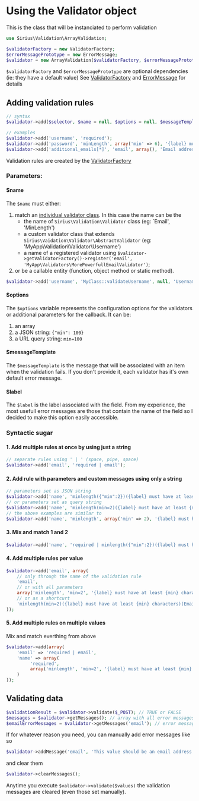 # Using the Validator object

This is the class that will be instanciated to perform validation

```php
use Sirius\Validation\ArrayValidation;

$validatorFactory = new ValidatorFactory;
$errorMessagePrototype = new ErrorMessage;
$validator = new ArrayValidation($validatorFactory, $errorMessagePrototype);
```

`$validatorFactory` and `$errorMessagePrototype` are optional dependencies (ie: they have a default value)
See [ValidatorFactory](validator_factory.md) and [ErrorMessage](error_message.md) for details

## Adding validation rules

```php
// syntax
$validator->add($selector, $name = null, $options = null, $messageTemplate = null, $label = null);

// examples
$validator->add('username', 'required');
$validator->add('password', 'minLength', array('min' => 6), '{label} must have at least {min} characters', 'Password');
$validator->add('additional_emails[*]', 'email', array(), 'Email address is not valid');
```

Validation rules are created by the [ValidatorFactory](validator_factory.md)

### Parameters:

#### $name
The <code>$name</code> must either:

1. match an [individual validator class](validators.md). In this case the name can be the
    - the name of `Sirius\Validation\Validator` class (eg: `Email', 'MinLength')
	- a custom validator class that extends `Sirius\Vaidation\Validator\AbstractValidator` (eg: 'MyApp\Validation\Validator\Username')
    - a name of a registered validator using `$validator->getValidatorFactory()->register('email', 'MyApp\Validators\MorePowerfullEmailValidator')`;
2. or be a callable entity (function, object method or static method).

```php
$validator->add('username', 'MyClass::validateUsername', null, 'Username is already taken');
```

#### $options
The <code>$options</code> variable represents the configuration options for the validators or additional parameters for the callback. It can be:

1. an array
2. a JSON string: `{"min": 100}`
3. a URL query string: `min=100`


#### $messageTemplate
The <code>$messageTemplate</code> is the message that will be associated with an item when the validation fails. 
If you don't provide it, each validator has it's own default error message.

#### $label
The <code>$label</code> is the label associated with the field. 
From my experience, the most usefull error messages are those that contain the name of the field so I decided to make this option easily accessible.


### Syntactic sugar

#### 1. Add multiple rules at once by using just a string
```php
// separate rules using ' | ' (space, pipe, space)
$validator->add('email', 'required | email');
```

#### 2. Add rule with parameters and custom messages using only a string
```php
// parameters set as JSON string
$validator->add('name', 'minlength({"min":2})({label} must have at least {min} characters)(Name)');
// or parameters set as query string
$validator->add('name', 'minlength(min=2)({label} must have at least {min} characters)(Name)');
// the above examples are similar to
$validator->add('name', 'minlength', array('min' => 2), '{label} must have at least {min} characters', 'Name');
```

#### 3. Mix and match 1 and 2
```php
$validator->add('name', 'required | minlength({"min":2})({label} must have at least {min} characters)(Name)');
```

#### 4. Add multiple rules per value
```php
$validator->add('email', array(
    // only through the name of the validation rule
    'email',
    // or with all parameters
    array('minlength', 'min=2', '{label} must have at least {min} characters', 'Email'),
    // or as a shortcurt
    'minlength(min=2)({label} must have at least {min} characters)(Email)'
));
```

#### 5. Add multiple rules on multiple values
Mix and match everthing from above
```php
$validator->add(array(
    'email' => 'required | email',
    'name' => array(
         'required',
         array('minlength', 'min=2', '{label} must have at least {min} characters', 'Email'),
    )
));
```

## Validating data

```php
$validationResult = $validator->validate($_POST); // TRUE or FALSE
$messages = $validator->getMessages(); // array with all error messages
$emailErrorMessages = $validator->getMessages('email'); // error messages for the email address
```

If for whatever reason you need, you can manually add error messages like so
```php
$validator->addMessage('email', 'This value should be an email address');
```
and clear them
```php
$validator->clearMessages();
```

Anytime you execute `$validator->validate($values)` the validation messages are cleared (even those set manually).

